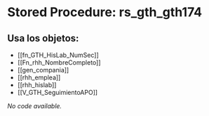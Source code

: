 # Stored Procedure: rs_gth_gth174

## Usa los objetos:
- [[fn_GTH_HisLab_NumSec]]
- [[Fn_rhh_NombreCompleto]]
- [[gen_compania]]
- [[rhh_emplea]]
- [[rhh_hislab]]
- [[V_GTH_SeguimientoAPO]]

*No code available.*
